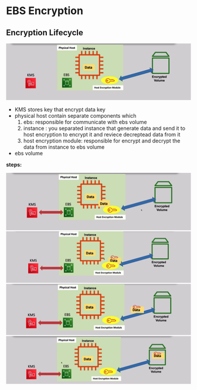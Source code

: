 # EBS Encryption

## Encryption Lifecycle

![alt text](image.png)

- KMS stores key that encrypt data key
- physical host contain separate components which
  1.  ebs: responsible for communicate with ebs volume
  1.  instance : you separated instance that generate data and send it to host encryption to encrypt it and reviece decreptead data from it
  1.  host encryption module: responsible for encrypt and decrypt the data from instance to ebs volume
- ebs volume

**steps:**

![alt text](image-1.png)
![alt text](image-2.png)
![alt text](image-3.png)
![alt text](image-4.png)